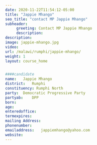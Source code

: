 ```yaml
---
date: 2020-11-22T11:54:12-05:00
title: "Jappie Mhango"
seo_title: "contact MP Jappie Mhango"
subheader:
     greeting: Contact MP Jappie Mhango
     description: 
description: 
image: jappie-mhango.jpg
video: 
url: /malawi/rumphi/jappie-mhango/
weight: 1
layout: course_home


####candidate
name:	Jappie Mhango
district:	Rumphi
constituency: Rumphi North
party:	Democratic Progressive Party
partyab:	DPP
born:
age: 
enteredoffice:	
termexpires:	
mailing Address:
phonenumber:	
emailaddress:	jappiemhango@yahoo.com	
website:	
---
```


